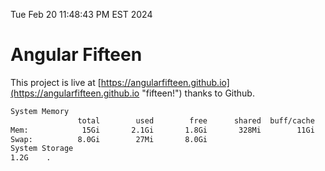 Tue Feb 20 11:48:43 PM EST 2024

# Angular Fifteen


This project is live at [https://angularfifteen.github.io](https://angularfifteen.github.io "fifteen!") thanks to Github.

```bash
System Memory
               total        used        free      shared  buff/cache   available
Mem:            15Gi       2.1Gi       1.8Gi       328Mi        11Gi        13Gi
Swap:          8.0Gi        27Mi       8.0Gi
System Storage
1.2G	.
```
